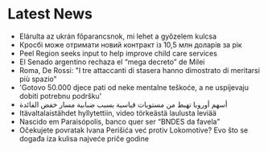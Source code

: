 # Latest News
-  Elárulta az ukrán főparancsnok, mi lehet a győzelem kulcsa
-  Кросбі може отримати новий контракт із 10,5 млн доларів за рік
-  Peel Region seeks input to help improve child care services
-  El Senado argentino rechaza el “mega decreto” de Milei
-  Roma, De Rossi: "I tre attaccanti di stasera hanno dimostrato di meritarsi più spazio"
-  'Gotovo 50.000 djece pati od neke mentalne teškoće, a ne uspijevaju dobiti potrebnu podršku'
-  أسهم أوروبا تهبط من مستويات قياسية بسبب ضبابية مسار خفض الفائدة
-  Itävaltalaistähdet hyllytettiin, video törkeästä laulusta leviää
-  Nascido em Paraisópolis, banco quer ser “BNDES da favela”
-  Očekujete povratak Ivana Perišića već protiv Lokomotive? Evo što se događa iza kulisa najveće priče godine

